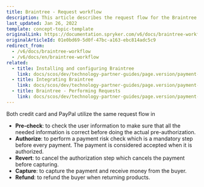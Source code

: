 ```yaml
---
title: Braintree - Request workflow
description: This article describes the request flow for the Braintree module in the Spryker Commerce OS.
last_updated: Jan 26, 2022
template: concept-topic-template
originalLink: https://documentation.spryker.com/v6/docs/braintree-workflow
originalArticleId: 01e0bd69-5d0f-47bc-a163-ebc814adc5c9
redirect_from:
  - /v6/docs/braintree-workflow
  - /v6/docs/en/braintree-workflow
related:
  - title: Installing and configuring Braintree
    link: docs/scos/dev/technology-partner-guides/page.version/payment-partners/braintree/installing-and-configuring-braintree.html
  - title: Integrating Braintree
    link: docs/scos/dev/technology-partner-guides/page.version/payment-partners/braintree/integrating-braintree.html
  - title: Braintree - Performing Requests
    link: docs/scos/dev/technology-partner-guides/page.version/payment-partners/braintree/braintree-performing-requests.html
---
```


Both credit card and PayPal utilize the same request flow in

* <b>Pre-check</b>: to check the user information to make sure that all the needed information is correct before doing the actual pre-authorization.
* <b>Authorize</b>: to perform a payment risk check which is a mandatory step before every payment. The payment is considered accepted when it is authorized.
* <b>Revert</b>: to cancel the authorization step which cancels the payment before capturing.
* <b>Capture</b>: to capture the payment and receive money from the buyer.
* <b>Refund</b>: to refund the buyer when returning products.


